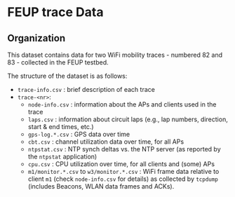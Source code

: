 # FEUP trace Data

## Organization

This dataset contains data for two WiFi mobility traces - numbered 82 and 83 - collected in the FEUP testbed.

The structure of the dataset is as follows:

* `trace-info.csv` : brief description of each trace
* `trace-<nr>`:
	* `node-info.csv` : information about the APs and clients used in the trace
	* `laps.csv` : information about circuit laps (e.g., lap numbers, direction, start & end times, etc.)
	* `gps-log.*.csv` : GPS data over time
	* `cbt.csv` : channel utilization data over time, for all APs
	* `ntpstat.csv` : NTP synch deltas vs. the NTP server (as reported by the `ntpstat` application)
	* `cpu.csv` : CPU utilization over time, for all clients and (some) APs 
	* `m1/monitor.*.csv` to `w3/monitor.*.csv` : WiFi frame data relative to client `m1` (check `node-info.csv` for details) as collected by `tcpdump` (includes Beacons, WLAN data frames and ACKs).
